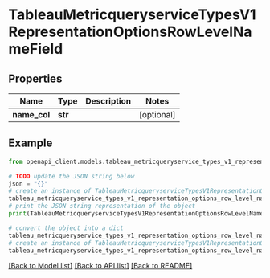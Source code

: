 # TableauMetricqueryserviceTypesV1RepresentationOptionsRowLevelNameField


## Properties

Name | Type | Description | Notes
------------ | ------------- | ------------- | -------------
**name_col** | **str** |  | [optional] 

## Example

```python
from openapi_client.models.tableau_metricqueryservice_types_v1_representation_options_row_level_name_field import TableauMetricqueryserviceTypesV1RepresentationOptionsRowLevelNameField

# TODO update the JSON string below
json = "{}"
# create an instance of TableauMetricqueryserviceTypesV1RepresentationOptionsRowLevelNameField from a JSON string
tableau_metricqueryservice_types_v1_representation_options_row_level_name_field_instance = TableauMetricqueryserviceTypesV1RepresentationOptionsRowLevelNameField.from_json(json)
# print the JSON string representation of the object
print(TableauMetricqueryserviceTypesV1RepresentationOptionsRowLevelNameField.to_json())

# convert the object into a dict
tableau_metricqueryservice_types_v1_representation_options_row_level_name_field_dict = tableau_metricqueryservice_types_v1_representation_options_row_level_name_field_instance.to_dict()
# create an instance of TableauMetricqueryserviceTypesV1RepresentationOptionsRowLevelNameField from a dict
tableau_metricqueryservice_types_v1_representation_options_row_level_name_field_from_dict = TableauMetricqueryserviceTypesV1RepresentationOptionsRowLevelNameField.from_dict(tableau_metricqueryservice_types_v1_representation_options_row_level_name_field_dict)
```
[[Back to Model list]](../README.md#documentation-for-models) [[Back to API list]](../README.md#documentation-for-api-endpoints) [[Back to README]](../README.md)


